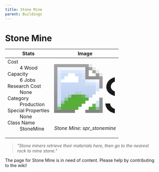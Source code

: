 ```yaml
---
title: Stone Mine
parent: Buildings
---
```

# Stone Mine

[//]: # (Pre-generated content)
<table><thead><tr><th>Stats</th><th>Image</th></tr></thead><tbody><tr><td><dl><dt>Cost</dt><dd>4 Wood</dd><dt>Capacity</dt><dd>6 Jobs</dd><dt>Research Cost</dt><dd>None</dd><dt>Category</dt><dd>Production</dd><dt>Special Properties</dt><dd>None</dd><dt>Class Name</dt><dd>StoneMine</dd></dl></td><td><style>.building-image {width: 200px;height: 200px;overflow: hidden;position: relative;}.building-image img {image-rendering: pixelated;object-fit: none;transform: scale(10);transform-origin: left top;position: absolute;left: 0;top: 0;}</style><div class="building-image"><img style="object-position: -458px -969px;" src="https://tfe2-wiki.github.io/assets/sprites.png" alt="Stone Mine Back"><img style="object-position: -436px -969px;" src="https://tfe2-wiki.github.io/assets/sprites.png" alt="Stone Mine"></div><i>Stone Mine: spr_stonemine</i></td></tr></tbody></table><blockquote><i>"Stone miners retrieve their materials here, then go to the nearest rock to mine stone."</i></blockquote>

The page for Stone Mine is in need of content. Please help by contributing to the wiki!
